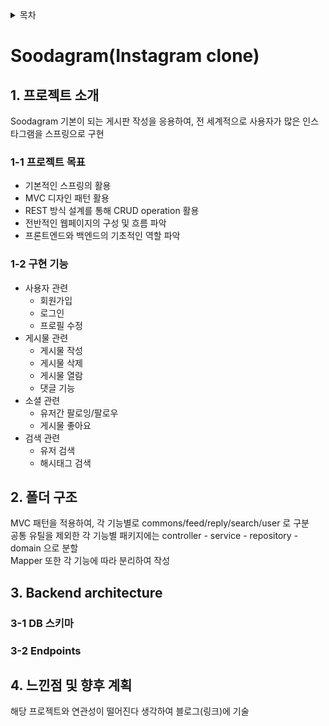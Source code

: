<details>
  <summary> 목차 </summary>
  
  1. 프로젝트 소개   
    1.1 프로젝트 목표    
    1.2 구현 기능    
    
  2. 폴더 구조  
  3. Backend architecture   
    3.1 DB 스키마   
    3.2 Endpoints       
  4. 느낀점 및 향후 계획
 </details>
 
# Soodagram(Instagram clone)
## 1. 프로젝트 소개
Soodagram
기본이 되는 게시판 작성을 응용하여, 전 세계적으로 사용자가 많은 인스타그램을 스프링으로 구현

### 1-1 프로젝트 목표
* 기본적인 스프링의 활용
* MVC 디자인 패턴 활용
* REST 방식 설계를 통해 CRUD operation 활용
* 전반적인 웹페이지의 구성 및 흐름 파악
* 프론트엔드와 백엔드의 기초적인 역할 파악

### 1-2 구현 기능
* 사용자 관련
  - 회원가입
  - 로그인
  - 프로필 수정
* 게시물 관련
  - 게시물 작성
  - 게시물 삭제
  - 게시물 열람
  - 댓글 기능
* 소셜 관련
  - 유저간 팔로잉/팔로우
  - 게시물 좋아요
* 검색 관련
  - 유저 검색
  - 해시태그 검색

## 2. 폴더 구조

MVC 패턴을 적용하여, 각 기능별로 commons/feed/reply/search/user 로 구분    
공통 유틸을 제외한 각 기능별 패키지에는 controller - service - repository - domain 으로 분할    
Mapper 또한 각 기능에 따라 분리하여 작성    

## 3. Backend architecture
### 3-1 DB 스키마
### 3-2 Endpoints

## 4. 느낀점 및 향후 계획
해당 프로젝트와 연관성이 떨어진다 생각하여 블로그(링크)에 기술
